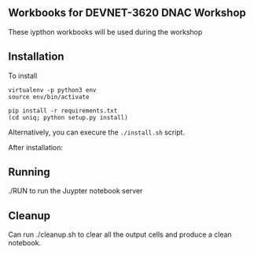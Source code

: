 ## Workbooks for DEVNET-3620 DNAC Workshop
These iypthon workbooks will be used during the workshop

## Installation
To install

```
virtualenv -p python3 env
source env/bin/activate

pip install -r requirements.txt
(cd uniq; python setup.py install)

```

Alternatively, you can execure the `./install.sh` script.

After installation:

## Running
./RUN to run the Juypter notebook server

## Cleanup

Can run ./cleanup.sh to clear all the output cells and produce a clean notebook.
